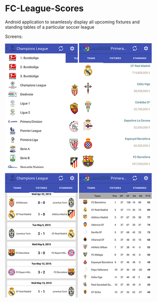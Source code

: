 # FC-League-Scores
Android application to seamlessly display all upcoming fixtures and standing tables of a particular soccer league

Screens:

![Leagues List](images/Leagues.png)      ![Teams](images/Teams.png)

![Fixtures](images/Fixtures.png)         ![Table](images/Table.png)


